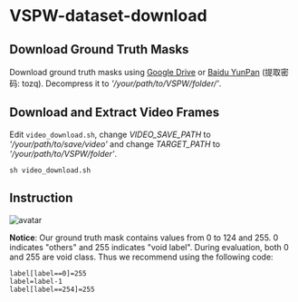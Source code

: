 # VSPW-dataset-download


## Download Ground Truth Masks
Download ground truth masks using [Google Drive](https://drive.google.com/file/d/1YnZvjYQyfWCpqTbyD5-MgfGZF3q_RK_6/view?usp=sharing) or [Baidu YunPan](https://pan.baidu.com/s/1K3SfFPpJ80GI-Lb5wDMLPg) (提取密码: tozq). Decompress it to *'/your/path/to/VSPW/folder/'*.




## Download and Extract Video Frames

Edit `video_download.sh`, change *VIDEO_SAVE_PATH* to *'/your/path/to/save/video'* and change *TARGET_PATH* to *'/your/path/to/VSPW/folder'*.

```sh video_download.sh```


## Instruction
![avatar](figures/figure1.png)
          
               




**Notice**:  Our ground truth mask contains values from 0 to 124 and 255.  0 indicates "others" and 255 indicates "void label". During evaluation, both 0 and 255 are void class.  Thus we recommend using the following code:

```
label[label==0]=255
label=label-1
label[label==254]=255

```
